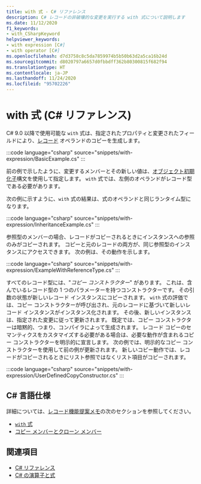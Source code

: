 ```yaml
---
title: with 式 - C# リファレンス
description: C# レコードの非破壊的な変更を実行する with 式について説明します
ms.date: 11/12/2020
f1_keywords:
- with_CSharpKeyword
helpviewer_keywords:
- with expression [C#]
- with operator [C#]
ms.openlocfilehash: d7d3758c8c5da7859974b5b50b63d2a5ca16b24d
ms.sourcegitcommit: d8020797a6657d0fbbdff362b80300815f682f94
ms.translationtype: HT
ms.contentlocale: ja-JP
ms.lasthandoff: 11/24/2020
ms.locfileid: "95702226"
---
```

# <a name="with-expression-c-reference"></a>with 式 (C# リファレンス)

C# 9.0 以降で使用可能な `with` 式は、指定されたプロパティと変更されたフィールドにより、[レコード](../../whats-new/csharp-9.md#record-types) オペランドのコピーを生成します。

:::code language="csharp" source="snippets/with-expression/BasicExample.cs" :::

前の例で示したように、変更するメンバーとその新しい値は、[オブジェクト初期化子](../../programming-guide/classes-and-structs/object-and-collection-initializers.md)構文を使用して指定します。 `with` 式では、左側のオペランドがレコード型である必要があります。

次の例に示すように、`with` 式の結果は、式のオペランドと同じランタイム型になります。

:::code language="csharp" source="snippets/with-expression/InheritanceExample.cs" :::

参照型のメンバーの場合、レコードがコピーされるときにインスタンスへの参照のみがコピーされます。 コピーと元のレコードの両方が、同じ参照型のインスタンスにアクセスできます。 次の例は、その動作を示します。

:::code language="csharp" source="snippets/with-expression/ExampleWithReferenceType.cs" :::

すべてのレコード型には、"*コピー コンストラクター*" があります。 これは、含んでいるレコード型の 1 つのパラメーターを持つコンストラクターです。 その引数の状態が新しいレコード インスタンスにコピーされます。 `with` 式の評価では、コピー コンストラクターが呼び出され、元のレコードに基づいて新しいレコード インスタンスがインスタンス化されます。 その後、新しいインスタンスは、指定された変更に従って更新されます。 既定では、コピー コンストラクターは暗黙的、つまり、コンパイラによって生成されます。 レコード コピーのセマンティクスをカスタマイズする必要がある場合は、必要な動作が含まれるコピー コンストラクターを明示的に宣言します。 次の例では、明示的なコピー コンストラクターを使用して前の例が更新されます。 新しいコピー動作では、レコードがコピーされるときにリスト参照ではなくリスト項目がコピーされます。

:::code language="csharp" source="snippets/with-expression/UserDefinedCopyConstructor.cs" :::

## <a name="c-language-specification"></a>C# 言語仕様

詳細については、[レコード機能提案メモ](~/_csharplang/proposals/csharp-9.0/records.md)の次のセクションを参照してください。

- [`with` 式](~/_csharplang/proposals/csharp-9.0/records.md#with-expression)
- [コピー メンバーとクローン メンバー](~/_csharplang/proposals/csharp-9.0/records.md#copy-and-clone-members)

## <a name="see-also"></a>関連項目

- [C# リファレンス](../index.md)
- [C# の演算子と式](index.md)

